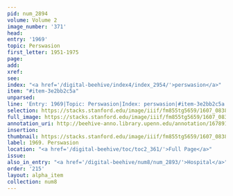 ```yaml
---
pid: num_2894
volume: Volume 2
image_number: '371'
head:
entry: '1969'
topic: Perswasion
first_letter: 1951-1975
page:
add:
xref:
see:
index: "<a href='/digital-beehive/index4/index_2954/'>perswasion</a>"
item: "#item-3e2bb2c5a"
unparsed:
line: 'Entry: 1969|Topic: Perswasion|Index: perswasion|#item-3e2bb2c5a'
selection: https://stacks.stanford.edu/image/iiif/fm855tg5659/1607_0838/345,3210,2795,229/full/0/default.jpg
full_image: https://stacks.stanford.edu/image/iiif/fm855tg5659/1607_0838/full/full/0/default.jpg
annotation_uri: http://beehive-anno.library.upenn.edu/annotation/1678912858360
insertion:
thumbnail: https://stacks.stanford.edu/image/iiif/fm855tg5659/1607_0838/345,3210,600,180/250,/0/default.jpg
label: 1969. Perswasion
location: "<a href='/digital-beehive/toc/toc2_361/'>Full Page</a>"
issue:
also_in_entry: "<a href='/digital-beehive/num8/num_2893/'>Hospital</a>"
order: '215'
layout: alpha_item
collection: num8
---
```

